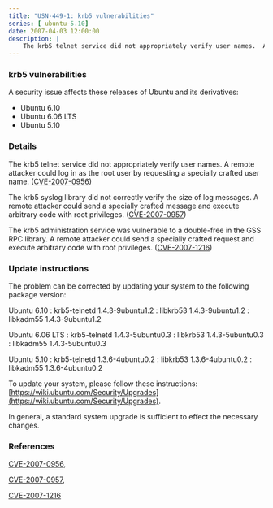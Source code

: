 ```yaml
---
title: "USN-449-1: krb5 vulnerabilities"
series: [ ubuntu-5.10]
date: 2007-04-03 12:00:00
description: |
    The krb5 telnet service did not appropriately verify user names.  A  remote attacker could log in as the root user by requesting a specially  crafted user name. ([CVE-2007-0956](http://people.ubuntu.com/~ubuntu-security/cve/CVE-2007-0956))
--- 
```

 
 


### krb5 vulnerabilities

A security issue affects these releases of Ubuntu and its derivatives:

* Ubuntu 6.10
* Ubuntu 6.06 LTS
* Ubuntu 5.10

### Details

The krb5 telnet service did not appropriately verify user names. A remote attacker could log in as the root user by requesting a specially crafted user name. ([CVE-2007-0956](http://people.ubuntu.com/~ubuntu-security/cve/CVE-2007-0956))

The krb5 syslog library did not correctly verify the size of log messages. A remote attacker could send a specially crafted message and execute arbitrary code with root privileges. ([CVE-2007-0957](http://people.ubuntu.com/~ubuntu-security/cve/CVE-2007-0957))

The krb5 administration service was vulnerable to a double-free in the GSS RPC library. A remote attacker could send a specially crafted request and execute arbitrary code with root privileges. ([CVE-2007-1216](http://people.ubuntu.com/~ubuntu-security/cve/CVE-2007-1216))

### Update instructions

The problem can be corrected by updating your system to the following package version:

Ubuntu 6.10
 : krb5-telnetd <span>1.4.3-9ubuntu1.2</span>
 : libkrb53 <span>1.4.3-9ubuntu1.2</span>
 : libkadm55 <span>1.4.3-9ubuntu1.2</span>

Ubuntu 6.06 LTS
 : krb5-telnetd <span>1.4.3-5ubuntu0.3</span>
 : libkrb53 <span>1.4.3-5ubuntu0.3</span>
 : libkadm55 <span>1.4.3-5ubuntu0.3</span>

Ubuntu 5.10
 : krb5-telnetd <span>1.3.6-4ubuntu0.2</span>
 : libkrb53 <span>1.3.6-4ubuntu0.2</span>
 : libkadm55 <span>1.3.6-4ubuntu0.2</span>

To update your system, please follow these instructions: [https://wiki.ubuntu.com/Security/Upgrades](https://wiki.ubuntu.com/Security/Upgrades).

In general, a standard system upgrade is sufficient to effect the necessary changes.

### References

 
 [CVE-2007-0956](http://people.ubuntu.com/~ubuntu-security/cve/CVE-2007-0956), 

 [CVE-2007-0957](http://people.ubuntu.com/~ubuntu-security/cve/CVE-2007-0957), 

 [CVE-2007-1216](http://people.ubuntu.com/~ubuntu-security/cve/CVE-2007-1216)
 

